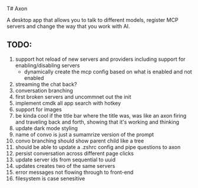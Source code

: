 T# Axon

A desktop app that allows you to talk to different models, register MCP servers and change the way that you work with AI.

## TODO:

1. support hot reload of new servers and providers including support for enabling/disabling servers
   - dynamically create the mcp config based on what is enabled and not enabled
2. streaming the chat back?
3. conversation branching
4. first broken servers and uncommnet out the init
5. implement cmdk all app search with hotkey
6. support for images
7. be kinda cool if the title bar where the title was, was like an axon firing and traveling back and forth, showing that it's working and thinking
8. update dark mode styling
9. name of convo is just a sumamrize version of the prompt
10. convo branching should show parent child like a tree
11. should be able to update a .zshrc config and pipe questions to axon
12. persist conversation across different page clicks
13. update server ids from sequential to uuid
14. updates creates two of the same servers
15. error messages not flowing through to front-end
16. filesystem is case senesitive
